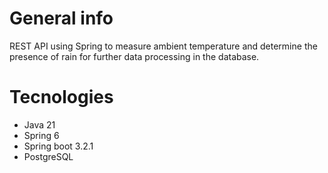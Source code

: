 # General info
REST API using Spring to measure ambient temperature and determine the presence of rain for further data processing in the database.
# Tecnologies
* Java 21
* Spring 6
* Spring boot 3.2.1
* PostgreSQL